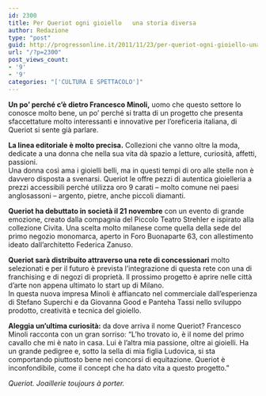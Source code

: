 ```yaml
---
id: 2300
title: Per Queriot ogni gioiello   una storia diversa
author: Redazione
type: "post"
guid: http://progressonline.it/2011/11/23/per-queriot-ogni-gioiello-una-storia-diversa/
url: "/?p=2300"
post_views_count:
- '9'
- '9'
categories: "['CULTURA E SPETTACOLO']"
---
```


**Un po’ perché c’è dietro Francesco Minoli,** uomo che questo settore lo conosce molto bene, un po’ perché si tratta di un progetto che presenta sfaccettature molto interessanti e innovative per l’oreficeria italiana, di Queriot si sente già parlare.

**La linea editoriale è molto precisa.** Collezioni che vanno oltre la moda, dedicate a una donna che nella sua vita dà spazio a letture, curiosità, affetti, passioni.  
Una donna così ama i gioielli belli, ma in questi tempi di oro alle stelle non è davvero disposta a svenarsi. Queriot le offre pezzi di autentica gioielleria a prezzi accessibili perché utilizza oro 9 carati – molto comune nei paesi anglosassoni – argento, pietre, anche piccoli diamanti.

**Queriot ha debuttato in società il 21 novembre** con un evento di grande emozione, creato dalla compagnia del Piccolo Teatro Strehler e ispirato alla collezione Civita. Una scelta molto milanese come quella della sede del primo negozio monomarca, aperto in Foro Buonaparte 63, con allestimento ideato dall’architetto Federica Zanuso.

**Queriot sarà distribuito attraverso una rete di concessionari** molto selezionati e per il futuro è prevista l’integrazione di questa rete con una di franchising e di negozi di proprietà. Il prossimo progetto è aprire nelle città d’arte non appena ultimato lo start up di Milano.  
In questa nuova impresa Minoli è affiancato nel commerciale dall’esperienza di Stefano Superchi e da Giovanna Good e Panteha Tassi nello sviluppo prodotto, creatività e tecnica del gioiello.

**Aleggia un’ultima curiosità:** da dove arriva il nome Queriot? Francesco Minoli racconta con un gran sorriso: “L’ho trovato io, è il nome del primo cavallo che mi è nato in casa. Lui è l’altra mia passione, oltre ai gioielli. Ha un grande pedigree e, sotto la sella di mia figlia Ludovica, si sta comportando piuttosto bene nei concorsi di equitazione. Queriot è inconfondibile, come il concept che ha dato vita a questo progetto.”

*Queriot. Joaillerie toujours à porter.*